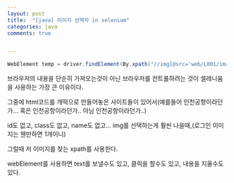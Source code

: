 ```yaml
---
layout: post
title:  "[java] 이미지 선택자 in selenium"
categories: java
comments: true


---
```




~~~java
WebElement temp = driver.findElement(By.xpath("//img[@src='web/L001/images/IMAGENAME.jpg']"));
~~~



브라우저의 내용을 단순히 가져오는것이 아닌 브라우저를 컨트롤하려는 것이 셀레니움을 사용하는 가장 큰 이유이다. 

그중에 html코드를 개떡으로 만들어놓은 사이트들이 있어서(예를들어 인천공항이라던가... 혹은 인천공항이라던가.. 아님 인천공항이라던가..) 

id도 없고, class도 없고, name도 없고... img를 선택하는게 훨씬 나을때,(로그인 이미지는 웬만하면 1개이니) 

그럴때 저 이미지를 찾는 xpath를 사용한다.

webElement를 사용하면 text를 보낼수도 있고, 클릭을 할수도 있고, 내용을 지울수도 있다. 